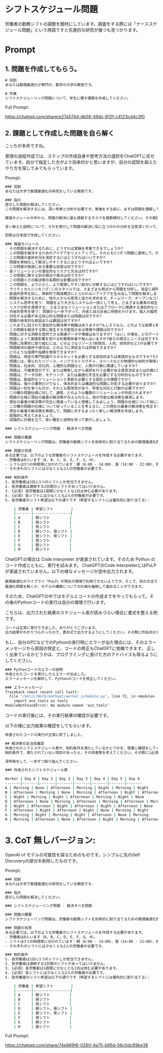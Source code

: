 
# シフトスケジュール問題

労働者の勤務シフトの調整を題材にしています。調査をする際には「ナーススケジュール問題」という用語ですと先進的な研究が幾つも見つかります。

# Prompt

## 1. 問題を作成してもらう。

```cmd
# 役割
あなたは数理最適化が専門の、数学の大学の教授です。

# 作業
シフトスケジューリング問題について、学生に課す課題を作成してください。
```

Full Prompt:

https://chatgpt.com/share/e27a574d-db08-49dc-812f-c4123cd4c3f0


## 2. 課題として作成した問題を自ら解く

こっちが本命ですね。

冒頭の過程作成では、ステップの作成自身や思考方法の選択をChatGPTに任せています。自分で指定した方がより効率的かと思いますが、自分の認知を超えたやり方を探してみてもらっています。

Prompt:
```cmd
### 役割
あなたは大学で数理最適化の研究をしている教授です。

### 指示
提示した問題を解決してください。
この問題を解決するには、深い考察と分析が必要です。実施をする前に、まずは問題を理解して、問題の解決に必要なステップを特定してください。ステップを実行していない回答はしないでください。

推論モジュールの中から、問題の解決に最も貢献するタスクを複数検討してください。その検討の結果の構造に基づいて、問題の解決に役に立つ具体的な言い方に言い換えてください。

言い換えた説明について、それを実行して問題の解決に役に立つのかの分析を注意深く行って、構造化された問題解決の為の最終的なプロンプトを作成してください。そのプロンプトを問題の解決のために実行してください。

回答は日本語で作成してください。

### 推論モジュール
- その問題を解決するために、どうすれば実験を考案できるでしょうか?
- この問題を解決するためのアイデアをリストアップし、それらを1つずつ問題に適用して、何か進歩が見られるかどうかを確認します。
- この問題の進捗状況を測定するにはどうすればいいですか?
- 問題を単純化して解決しやすくするにはどうすればよいですか?
- この問題の根底にある重要な前提は何ですか?
- 各ソリューションの潜在的なリスクと欠点は何ですか?
- この問題に関する別の視点や視点は何ですか?
- この問題とその解決策の長期的な影響は何ですか?
- この問題を、より小さく、より管理しやすい部分に分解するにはどうすればいいですか?
- クリティカルシンキング:このスタイルでは、さまざまな視点から問題を分析し、仮定に疑問を呈し、評価します。入手可能な証拠または情報。論理的推論、証拠に基づく意思決定、および識別に焦点を当てています。思考の潜在的な偏見や欠陥を考慮します。
- 創造的思考を試し、革新的で既成概念にとらわれないアイデアを生み出して問題を解決します。型破りなソリューションを模索し、従来の枠を超えて考え、想像力と独創性を奨励します。
- 問題を解決するために、他の人からの意見と協力を求めます。チームワーク、オープンなコミュニケーション、そしてグループの多様な視点と専門知識により、効果的な解決策を導き出します。
- システム思考を使う: 問題をより大きなシステムの一部として考え、さまざまな要素の相互関連性を理解します。問題に影響を与える根本的な原因、フィードバックループ、および相互依存性を特定し、全体的な開発に焦点を当てます。システム全体に対応するソリューションを考慮します。
- リスク分析を使用する: さまざまなソリューションまたはアプローチに関連する潜在的なリスク、不確実性、およびトレードオフを評価します。潜在的な結果と成功または失敗の可能性を評価し、情報に基づいた意思決定を行うことを強調します。リスクとベネフィットのバランスの取れた分析についてです。
- 内省的思考を使う: 問題から一歩下がって、内省と自己反省に時間をかけます。個人の偏見を検証し、問題解決に影響を与える可能性のある仮定、メンタルモデル、および改善するために過去の経験からオープンに学びます。
- 対処する必要がある核心的な問題または問題は何ですか?
- 問題の根本的な原因または要因は何ですか?
- これまでに試された潜在的な解決策や戦略はありますか?もしそうなら、どのような結果と教訓が得られましたか?
- この問題を解決する際に発生する可能性のある障害や課題は何ですか?
- 問題に対する洞察を提供できる関連データや情報はありますか?「はい」の場合、どのデータソースが利用可能か、また、どのように分析すればよいのでしょうか。
- 問題によって直接影響を受ける利害関係者や個人はいますか?彼らの視点とニーズは何ですか?
- 問題に効果的に取り組むには、どのようなリソース(財政的、人的、技術的など)が必要ですか?
- 問題解決の進捗や成功は、どのように測定または評価できますか?
- どのような指標や指標を使用できますか?
- 問題は、特定の専門知識やスキルセットを必要とする技術的または実践的なものですか?それとも、どちらかというと概念的なものなのか、それとも理論的な問題ですか?
- 問題には、限られたリソース、インフラストラクチャ、スペースなどの物理的な制約が関係していますか?
- 問題は、社会的、文化的、心理的な問題など、人間の行動に関連していますか?
- 問題は、不確実性の下で、または競争しながら選択を行う必要がある意思決定または計画に関係していますか?
- 問題は、データ分析、モデリング、または最適化手法を必要とする分析的なものですか?
- 問題は、創造的なソリューションと革新を必要とする設計上の課題ですか?
- 問題は、個々の事例だけでなく、体系的または構造的な問題に対処する必要がありますか?
- 問題は一刻を争うものか、それとも緊急性があり、早急な対応と行動が必要ですか?
- この種の問題仕様に対して、通常、どのような種類のソリューションが作成されますか?
- 問題の仕様と現在の最善の解決策が与えられたら、他の可能な解決策を推測します。
- 現在の最善の解決策が完全に間違っていると想像してみましょう、問題の仕様について他にどのような考え方がありますか?
- この種の問題の仕様について知っていることを考えると、この現在の最善の解決策を修正する最善の方法は何ですか?
- 現在の最善の解決策を無視して、問題に対するまったく新しい解決策を作成します。
- 段階的に考えてみましょう。
- 段階的に計画を立て、良い概念と説明を持って実行しましょう。

### シフトスケジューリング問題 - 解決すべき問題

### 問題の概要
シフトスケジューリング問題は、労働者の勤務シフトを効率的に割り当てるための数理最適化問題です。この課題では、あなたは特定の制約条件の下で労働者にシフトを割り当てるモデルを構築し、最適解を求めることが求められます。

### 問題の背景
ある企業では、以下のような労働者のシフトスケジュールを作成する必要があります。
- 労働者は8人います（A, B, C, D, E, F, G, H）。
- シフトは3つの時間帯に分かれています：朝（6:00 - 14:00）、昼（14:00 - 22:00）、夜（22:00 - 6:00）。
- それぞれのシフトには少なくとも2人の労働者が必要です。

### 制約条件
1. 各労働者は1日に1つのシフトしか担当できません。
2. 各労働者は連続する2日間のシフトがあってはいけません。
3. {必須} 各労働者は1週間に少なくとも1日は休む必要があります。
4. {必須} 各シフトには少なくとも2人の労働者が必要です。
5. 各労働者のシフト希望は以下の通りです（希望するシフトには優先的に割り当てる）：

    | 労働者 | 希望シフト        |
    |-------|-----------------|
    | A     | 朝シフト         |
    | B     | 昼シフト         |
    | C     | 夜シフト         |
    | D     | 朝シフト、昼シフト |
    | E     | 昼シフト、夜シフト |
    | F     | 夜シフト         |
    | G     | 朝シフト         |
    | H     | 昼シフト         |

```

ChatGPTの場合は Code Interpreter が実装されています。そのため Python のコード作成とともに、実行を試みます。
ChatGPTのCode InterpreterにはPuLPが実装されていません。以下の様なメッセージが途中出力されます。

`数理最適化のライブラリ「PuLP」が現在の環境で利用できないようです。そこで、別の方法で最適化問題を解くか、モデルの構築についての計画を継続して進めることができます。`

そのため、ChatGPTの中ではモデルとコードの作成までをやってもらって。その後のPythonコードの実行は自分の環境で行います。

こちらは、出力された結果のスケジュール表が読みづらい場合に書式を整える例です。

```cmd
コードは正常に実行できました。ありがとうございます。
出力結果がわかりづらかったので、表形式で出力するようにしてください。その際に列名同士やデータは「|」で区切ってください。
```

もし、自分のPCなどでのPythonの実行時にエラーが出た場合には、そのエラーメッセージから原因の特定と、コードの修正もChatGPTに依頼できます。
正しく出来ているかどうかは、プログラミングに長けた方のアドバイスも得るようにしてください。

```cmd
### Pythonコードのエラーの説明
作成されたコードを実行したらエラーが出ました。
エラーメッセージを解析して、Pythonのコードを修正してください。

### エラーメッセージ
Traceback (most recent call last):
  File "/mnt/c/Work/mathopt/worker_schedule.py", line 72, in <module>
    import ace_tools as tools
ModuleNotFoundError: No module named 'ace_tools'
```

コードの実行後には、その実行結果の確認が必要です。

以下の様に出力結果の確認をしてもらいます。

```cmd
改善されたコードの実行が正常に終了しました。

## 解決策の妥当性確認
作成されたシフトスケジュール表が、制約条件を満たしているかどうかを、慎重に確認をしてください。
制約条件で、満たされていない項目があったら、その改善策を考えてください。その際に{必須}とマークされている事項を優先してください。

深呼吸をして、一歩ずつ取り組んでください。

### 作成されたシフトスケジュール表

Worker | Day 0 | Day 1 | Day 2 | Day 3 | Day 4 | Day 5 | Day 6
-------|-------|-------|-------|-------|-------|-------|-------
A | Morning | None | Afternoon | Morning | Night | Morning | Night
B | Afternoon | Morning | None | Morning | Afternoon | Night | Afternoon
C | Night | Morning | Night | Afternoon | Morning | Night | None
D | Afternoon | None | Morning | Afternoon | Morning | Afternoon | Morning
E | Night | Afternoon | Night | Afternoon | Night | Afternoon | None
F | Afternoon | Night | Afternoon | Night | None | Morning | Night
G | Morning | Night | Morning | Night | Afternoon | None | Morning
H | Morning | Afternoon | None | Afternoon | Night | Morning | Afternoon

```

# 3. CoT 無しバージョン:

OpenAI o1 モデルの可能性を探るためのものです。シンプルに先のSelf Discoveryの部分を削除したものです。

Prompt:
```cmd
### 役割
あなたは大学で数理最適化の研究をしている教授です。

### 指示
提示した問題を解決してください。

### シフトスケジューリング問題 - 解決すべき問題

### 問題の概要
シフトスケジューリング問題は、労働者の勤務シフトを効率的に割り当てるための数理最適化問題です。この課題では、あなたは特定の制約条件の下で労働者にシフトを割り当てるモデルを構築し、最適解を求めることが求められます。

### 問題の背景
ある企業では、以下のような労働者のシフトスケジュールを作成する必要があります。
- 労働者は8人います（A, B, C, D, E, F, G, H）。
- シフトは3つの時間帯に分かれています：朝（6:00 - 14:00）、昼（14:00 - 22:00）、夜（22:00 - 6:00）。
- それぞれのシフトには少なくとも2人の労働者が必要です。

### 制約条件
1. 各労働者は1日に1つのシフトしか担当できません。
2. 各労働者は連続する2日間のシフトがあってはいけません。
3. {必須} 各労働者は1週間に少なくとも1日は休む必要があります。
4. {必須} 各シフトには少なくとも2人の労働者が必要です。
5. 各労働者のシフト希望は以下の通りです（希望するシフトには優先的に割り当てる）：

    | 労働者 | 希望シフト        |
    |-------|-----------------|
    | A     | 朝シフト         |
    | B     | 昼シフト         |
    | C     | 夜シフト         |
    | D     | 朝シフト、昼シフト |
    | E     | 昼シフト、夜シフト |
    | F     | 夜シフト         |
    | G     | 朝シフト         |
    | H     | 昼シフト         |

```



Full Prompt:

https://chatgpt.com/share/74e889f8-0280-4a75-b66d-56c0dc89be38